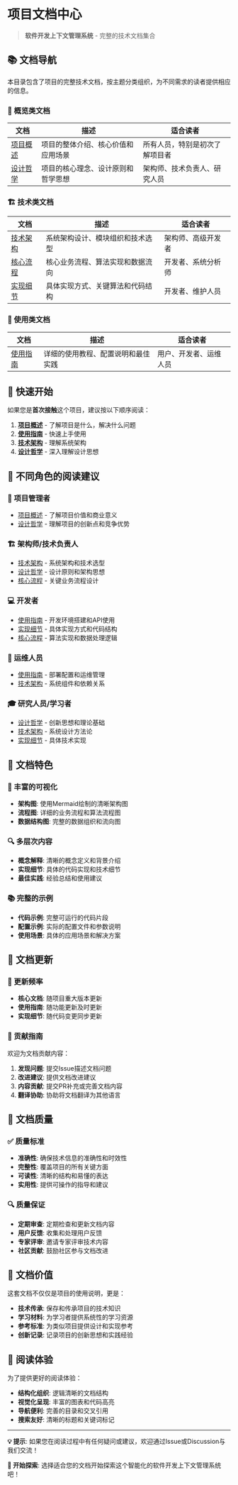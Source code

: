 # 项目文档中心

> **软件开发上下文管理系统** - 完整的技术文档集合

## 📚 文档导航

本目录包含了项目的完整技术文档，按主题分类组织，为不同需求的读者提供相应的信息。

### 🎯 概览类文档

| 文档 | 描述 | 适合读者 |
|------|------|----------|
| [项目概述](./项目概述.md) | 项目的整体介绍、核心价值和应用场景 | 所有人员，特别是初次了解项目者 |
| [设计哲学](./设计哲学.md) | 项目的核心理念、设计原则和哲学思想 | 架构师、技术负责人、研究人员 |

### 🏗️ 技术类文档

| 文档 | 描述 | 适合读者 |
|------|------|----------|
| [技术架构](./技术架构.md) | 系统架构设计、模块组织和技术选型 | 架构师、高级开发者 |
| [核心流程](./核心流程.md) | 核心业务流程、算法实现和数据流向 | 开发者、系统分析师 |
| [实现细节](./实现细节.md) | 具体实现方式、关键算法和代码结构 | 开发者、维护人员 |

### 📖 使用类文档

| 文档 | 描述 | 适合读者 |
|------|------|----------|
| [使用指南](./使用指南.md) | 详细的使用教程、配置说明和最佳实践 | 用户、开发者、运维人员 |

## 🚀 快速开始

如果您是**首次接触**这个项目，建议按以下顺序阅读：

1. **[项目概述](./项目概述.md)** - 了解项目是什么，解决什么问题
2. **[使用指南](./使用指南.md)** - 快速上手使用
3. **[技术架构](./技术架构.md)** - 理解系统架构
4. **[设计哲学](./设计哲学.md)** - 深入理解设计思想

## 👥 不同角色的阅读建议

### 🏢 项目管理者
- [项目概述](./项目概述.md) - 了解项目价值和商业意义
- [设计哲学](./设计哲学.md) - 理解项目的创新点和竞争优势

### 🏗️ 架构师/技术负责人
- [技术架构](./技术架构.md) - 系统架构和技术选型
- [设计哲学](./设计哲学.md) - 设计原则和架构思想
- [核心流程](./核心流程.md) - 关键业务流程设计

### 💻 开发者
- [使用指南](./使用指南.md) - 开发环境搭建和API使用
- [实现细节](./实现细节.md) - 具体实现方式和代码结构
- [核心流程](./核心流程.md) - 算法实现和数据处理逻辑

### 🔧 运维人员
- [使用指南](./使用指南.md) - 部署配置和运维管理
- [技术架构](./技术架构.md) - 系统组件和依赖关系

### 🎓 研究人员/学习者
- [设计哲学](./设计哲学.md) - 创新思想和理论基础
- [技术架构](./技术架构.md) - 系统设计方法论
- [实现细节](./实现细节.md) - 具体技术实现

## 📄 文档特色

### 🎨 丰富的可视化
- **架构图**: 使用Mermaid绘制的清晰架构图
- **流程图**: 详细的业务流程和算法流程图  
- **数据结构图**: 完整的数据组织和流向图

### 🔍 多层次内容
- **概念解释**: 清晰的概念定义和背景介绍
- **实现细节**: 具体的代码实现和技术细节
- **最佳实践**: 经验总结和使用建议

### 📚 完整的示例
- **代码示例**: 完整可运行的代码片段
- **配置示例**: 实际的配置文件和参数说明
- **使用场景**: 具体的应用场景和解决方案

## 🔄 文档更新

### 📅 更新频率
- **核心文档**: 随项目重大版本更新
- **使用指南**: 随功能更新及时更新
- **实现细节**: 随代码变更同步更新

### 📝 贡献指南
欢迎为文档贡献内容：

1. **发现问题**: 提交Issue描述文档问题
2. **改进建议**: 提供文档改进建议
3. **内容贡献**: 提交PR补充或完善文档内容
4. **翻译协助**: 协助将文档翻译为其他语言

## 🎯 文档质量

### ✅ 质量标准
- **准确性**: 确保技术信息的准确性和时效性
- **完整性**: 覆盖项目的所有关键方面
- **可读性**: 清晰的结构和易懂的表达
- **实用性**: 提供可操作的指导和建议

### 🔍 质量保证
- **定期审查**: 定期检查和更新文档内容
- **用户反馈**: 收集和处理用户反馈
- **专家评审**: 邀请专家评审技术内容
- **社区贡献**: 鼓励社区参与文档改进

## 🌟 文档价值

这套文档不仅仅是项目的使用说明，更是：

- **技术传承**: 保存和传承项目的技术知识
- **学习材料**: 为学习者提供系统性的学习资源
- **参考标准**: 为类似项目提供设计和实现参考
- **创新记录**: 记录项目的创新思想和实践经验

## 🎨 阅读体验

为了提供更好的阅读体验：

- **结构化组织**: 逻辑清晰的文档结构
- **视觉化呈现**: 丰富的图表和代码高亮
- **导航便利**: 完善的目录和交叉引用
- **搜索友好**: 清晰的标题和关键词标记

---

**💡 提示**: 如果您在阅读过程中有任何疑问或建议，欢迎通过Issue或Discussion与我们交流！

**🚀 开始探索**: 选择适合您的文档开始探索这个智能化的软件开发上下文管理系统吧！